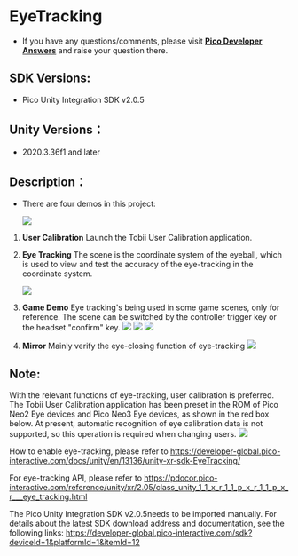 # EyeTracking  

- If you have any questions/comments, please visit [**Pico Developer Answers**](https://devanswers.pico-interactive.com/) and raise your question there.

## SDK Versions:
   
   - Pico Unity Integration SDK v2.0.5

## Unity Versions：

   - 2020.3.36f1 and later

## Description：

   - There are four demos in this project:

     ![ ](https://github.com/picoxr/Eye-Tracking-UnityXR/blob/main/Screenshots/1.jpeg)

1.  **User Calibration**
Launch the Tobii User Calibration application.
2.  **Eye Tracking**
The scene is the coordinate system of the eyeball, which is used to view and test the accuracy of the eye-tracking in the coordinate system.

    ![ ](https://github.com/picoxr/Eye-Tracking-UnityXR/blob/main/Screenshots/2.png)
3. **Game Demo**
Eye tracking's being used in some game scenes, only for reference.
The scene can be switched by the controller trigger key or the headset "confirm" key.
    ![ ](https://github.com/picoxr/Eye-Tracking-UnityXR/blob/main/Screenshots/3.png)
    ![ ](https://github.com/picoxr/Eye-Tracking-UnityXR/blob/main/Screenshots/4.png)
    ![ ](https://github.com/picoxr/Eye-Tracking-UnityXR/blob/main/Screenshots/5.png)
4.  **Mirror**
    Mainly verify the eye-closing function of eye-tracking
    ![ ](https://github.com/picoxr/Eye-Tracking-UnityXR/blob/main/Screenshots/6.png)

##  Note:
With the relevant functions of eye-tracking, user calibration is preferred. The Tobii User Calibration application has been preset in the ROM of Pico Neo2 Eye devices and Pico Neo3 Eye devices, as shown in the red box below. At present, automatic recognition of eye calibration data is not supported, so this operation is required when changing users.
    ![ ](https://github.com/picoxr/Eye-Tracking-UnityXR/blob/main/Screenshots/7.jpeg)

How to enable eye-tracking, please refer to 
https://developer-global.pico-interactive.com/docs/unity/en/13136/unity-xr-sdk-EyeTracking/

For eye-tracking API, please refer to 
https://pdocor.pico-interactive.com/reference/unity/xr/2.05/class_unity_1_1_x_r_1_1_p_x_r_1_1_p_x_r___eye_tracking.html

The Pico Unity Integration SDK v2.0.5needs to be imported manually. For details about the latest SDK download address and documentation, see the following links:
https://developer-global.pico-interactive.com/sdk?deviceId=1&platformId=1&itemId=12
